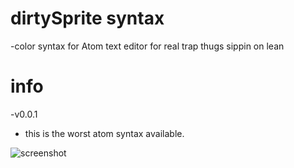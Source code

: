 # dirtySprite syntax
 -color syntax for Atom text editor for real trap thugs sippin on lean
# info
-v0.0.1
- this is the worst atom syntax available.

![screenshot](https://cloud.githubusercontent.com/assets/955730/12408920/165bcf40-be1a-11e5-8de2-95016d39c0a2.png)

